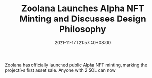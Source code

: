 ﻿---
title: "Zoolana Launches Alpha NFT Minting and Discusses Design Philosophy"
date: 2021-11-17T21:57:40+08:00
lastmod: 2021-11-17T16:45:40+08:00
draft: false
authors: ["Angela"]
description: "Zoolana has officially launched public Alpha NFT minting, marking the projectí»s first asset sale. Anyone with 2 SOL can now"
featuredImage: "zoolana-launches-alpha-nft-minting-and-discusses-design-philosophy.png"
tags: ["Virtual World","Play to Earn"]
categories: ["news"]
news: ["Virtual World"]
weight: 
lightgallery: true
pinned: false
recommend: false
recommend1: false
---

Zoolana has officially launched public Alpha NFT minting, marking the projectí»s first asset sale. Anyone with 2 SOL can now

<!--more-->

